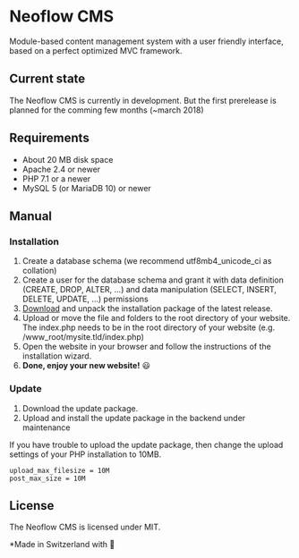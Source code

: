 # Neoflow CMS
Module-based content management system with a user friendly interface, based on a perfect optimized MVC framework.

## Current state
The Neoflow CMS is currently in development. But the first prerelease is planned for the comming few months (~march 2018)

## Requirements
 * About 20 MB disk space
 * Apache 2.4 or newer
 * PHP 7.1 or a newer
 * MySQL 5 (or MariaDB 10) or newer

## Manual

### Installation

1. Create a database schema (we recommend utf8mb4_unicode_ci as collation)
2. Create a user for the database schema and grant it with data definition (CREATE, DROP, ALTER, ...) and data manipulation (SELECT, INSERT, DELETE, UPDATE, ...) permissions
3. [Download](https://github.com/Neoflow/Neoflow-CMS/releases/latest) and unpack the installation package of the latest release.
4. Upload or move the file and folders to the root directory of your website. The index.php needs to be in the root directory of your website (e.g. /www_root/mysite.tld/index.php)
5. Open the website in your browser and follow the instructions of the installation wizard.
5. **Done, enjoy your new website!** :smiley:

### Update

1. Download the update package.
2. Upload and install the update package in the backend under maintenance

If you have trouble to upload the update package, then change the upload settings of your PHP installation to 10MB.
```
upload_max_filesize = 10M
post_max_size = 10M
```

## License

The Neoflow CMS is licensed under MIT.

*Made in Switzerland with :sparkling_heart:

